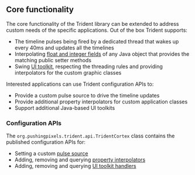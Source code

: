 ## Core functionality
The core functionality of the Trident library can be extended to address custom needs of the specific applications. Out of the box Trident supports:

* The timeline pulses being fired by a dedicated thread that wakes up every 40ms and updates all the timelines
* Interpolating [float and integer fields](TimelineInterpolatingFields.md) of any Java object that provides the matching public setter methods
* Swing [UI toolkit](UIToolkitSupport.md), respecting the threading rules and providing interpolators for the custom graphic classes

Interested applications can use Trident configuration APIs to:

* Provide a custom pulse source to drive the timeline updates
* Provide additional property interpolators for custom application classes
* Support additional Java-based UI toolkits

### Configuration APIs

The `org.pushingpixels.trident.api.TridentCortex` class contains the published configuration APIs for:

* Setting a custom [pulse source](CustomPulseSource.md)
* Adding, removing and querying [property interpolators](CustomPropertyInterpolators.md)
* Adding, removing and querying [UI toolkit handlers](CustomUIToolkitHandlers.md)
